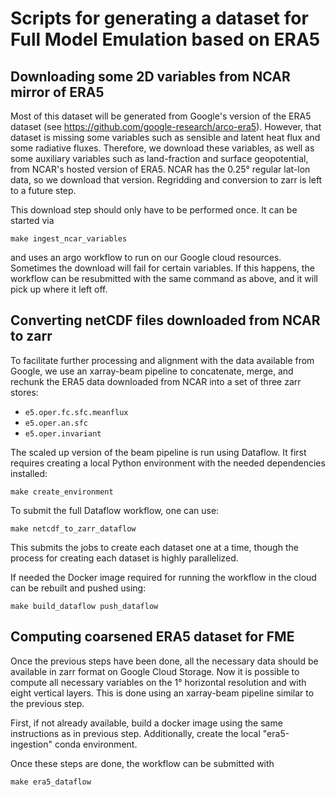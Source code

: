 # Scripts for generating a dataset for Full Model Emulation based on ERA5

## Downloading some 2D variables from NCAR mirror of ERA5

Most of this dataset will be generated from Google's version of the ERA5
dataset (see https://github.com/google-research/arco-era5). However, that dataset
is missing some variables such as sensible and latent heat flux and some radiative
fluxes. Therefore, we download these variables, as well as some auxiliary variables
such as land-fraction and surface geopotential, from NCAR's hosted version of ERA5.
NCAR has the 0.25° regular lat-lon data, so we download that version. Regridding and
conversion to zarr is left to a future step.

This download step should only have to be performed once. It can be started via
```
make ingest_ncar_variables
```
and uses an argo workflow to run on our Google cloud resources. Sometimes the download
will fail for certain variables. If this happens, the workflow can be resubmitted
with the same command as above, and it will pick up where it left off.

## Converting netCDF files downloaded from NCAR to zarr

To facilitate further processing and alignment with the data available from
Google, we use an xarray-beam pipeline to concatenate, merge, and rechunk the
ERA5 data downloaded from NCAR into a set of three zarr stores:

- `e5.oper.fc.sfc.meanflux`
- `e5.oper.an.sfc`
- `e5.oper.invariant`

The scaled up version of the beam pipeline is run using Dataflow. It first
requires creating a local Python environment with the needed dependencies
installed:

```
make create_environment
```

To submit the full Dataflow workflow, one can use:

```
make netcdf_to_zarr_dataflow
```

This submits the jobs to create each dataset one at a time, though the process
for creating each dataset is highly parallelized.

If needed the Docker image required for running the workflow in the cloud can
be rebuilt and pushed using:

```
make build_dataflow push_dataflow
```

## Computing coarsened ERA5 dataset for FME

Once the previous steps have been done, all the necessary data should be available
in zarr format on Google Cloud Storage. Now it is possible to compute all necessary
variables on the 1° horizontal resolution and with eight vertical layers. This is
done using an xarray-beam pipeline similar to the previous step.

First, if not already available, build a docker image using the same instructions
as in previous step. Additionally, create the local "era5-ingestion" conda
environment.

Once these steps are done, the workflow can be submitted with

```
make era5_dataflow
```
